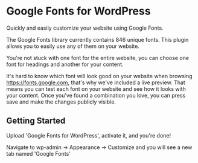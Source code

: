 Google Fonts for WordPress
===

Quickly and easily customize your website using Google Fonts.

The Google Fonts library currently contains 846 unique fonts. This plugin allows you to easily use any of them on your website.

You're not stuck with one font for the entire website, you can choose one font for headings and another for your content.

It's hard to know which font will look good on your website when browsing https://fonts.google.com, that's why we've included a live preview. That means you can test each font on your website and see how it looks with your content. Once you've found a combination you love, you can press save and make the changes publicly visible.

Getting Started
---------------

Upload 'Google Fonts for WordPress', activate it, and you're done!

Navigate to wp-admin -> Appearance -> Customize and you will see a new tab named 'Google Fonts'

